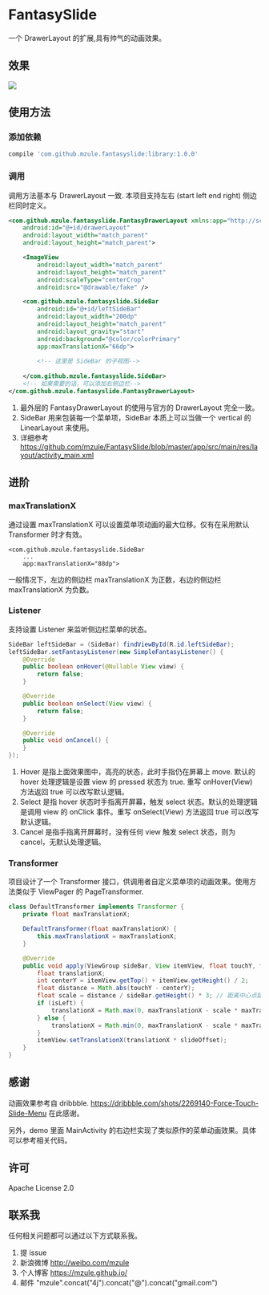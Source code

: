 # FantasySlide

一个 DrawerLayout 的扩展,具有帅气的动画效果。

## 效果

![](https://raw.githubusercontent.com/mzule/FantasySlide/master/sample.gif)


## 使用方法

### 添加依赖

``` groovy
compile 'com.github.mzule.fantasyslide:library:1.0.0'
```

### 调用

调用方法基本与 DrawerLayout 一致. 本项目支持左右 (start left end right) 侧边栏同时定义。

``` xml
<com.github.mzule.fantasyslide.FantasyDrawerLayout xmlns:app="http://schemas.android.com/apk/res-auto"
    android:id="@+id/drawerLayout"
    android:layout_width="match_parent"
    android:layout_height="match_parent">

    <ImageView
        android:layout_width="match_parent"
        android:layout_height="match_parent"
        android:scaleType="centerCrop"
        android:src="@drawable/fake" />

    <com.github.mzule.fantasyslide.SideBar
        android:id="@+id/leftSideBar"
        android:layout_width="200dp"
        android:layout_height="match_parent"
        android:layout_gravity="start"
        android:background="@color/colorPrimary"
        app:maxTranslationX="66dp">
        
        <!-- 这里是 SideBar 的子视图-->
        
    </com.github.mzule.fantasyslide.SideBar>
    <!-- 如果需要的话，可以添加右侧边栏-->
</com.github.mzule.fantasyslide.FantasyDrawerLayout>

```

1. 最外层的 FantasyDrawerLayout 的使用与官方的 DrawerLayout 完全一致。
2. SideBar 用来包装每一个菜单项，SideBar 本质上可以当做一个 vertical 的 LinearLayout 来使用。
3. 详细参考 <https://github.com/mzule/FantasySlide/blob/master/app/src/main/res/layout/activity_main.xml>



## 进阶

### maxTranslationX

通过设置 maxTranslationX 可以设置菜单项动画的最大位移。仅有在采用默认 Transformer 时才有效。

```
<com.github.mzule.fantasyslide.SideBar
	...
    app:maxTranslationX="88dp">
```
一般情况下，左边的侧边栏 maxTranslationX 为正数，右边的侧边栏 maxTranslationX 为负数。


### Listener

支持设置 Listener 来监听侧边栏菜单的状态。

``` java
SideBar leftSideBar = (SideBar) findViewById(R.id.leftSideBar);
leftSideBar.setFantasyListener(new SimpleFantasyListener() {
    @Override
    public boolean onHover(@Nullable View view) {
    	return false;
    }

    @Override
    public boolean onSelect(View view) {
        return false;
    }

    @Override
    public void onCancel() {
    }
});
```

1. Hover 是指上面效果图中，高亮的状态，此时手指仍在屏幕上 move. 默认的 hover 处理逻辑是设置 view 的 pressed 状态为 true. 重写 onHover(View) 方法返回 true 可以改写默认逻辑。
2. Select 是指 hover 状态时手指离开屏幕，触发 select 状态。默认的处理逻辑是调用 view 的 onClick 事件。重写 onSelect(View) 方法返回 true 可以改写默认逻辑。
3. Cancel 是指手指离开屏幕时，没有任何 view 触发 select 状态，则为 cancel，无默认处理逻辑。

### Transformer

项目设计了一个 Transformer 接口，供调用者自定义菜单项的动画效果。使用方法类似于 ViewPager 的 PageTransformer.

``` java
class DefaultTransformer implements Transformer {
    private float maxTranslationX;

    DefaultTransformer(float maxTranslationX) {
        this.maxTranslationX = maxTranslationX;
    }

    @Override
    public void apply(ViewGroup sideBar, View itemView, float touchY, float slideOffset, boolean isLeft) {
        float translationX;
        int centerY = itemView.getTop() + itemView.getHeight() / 2;
        float distance = Math.abs(touchY - centerY);
        float scale = distance / sideBar.getHeight() * 3; // 距离中心点距离与 sideBar 的 1/3 对比
        if (isLeft) {
            translationX = Math.max(0, maxTranslationX - scale * maxTranslationX);
        } else {
            translationX = Math.min(0, maxTranslationX - scale * maxTranslationX);
        }
        itemView.setTranslationX(translationX * slideOffset);
    }
}
```

## 感谢

动画效果参考自 dribbble. <https://dribbble.com/shots/2269140-Force-Touch-Slide-Menu> 在此感谢。

另外，demo 里面 MainActivity 的右边栏实现了类似原作的菜单动画效果。具体可以参考相关代码。

## 许可

Apache License  2.0

## 联系我

任何相关问题都可以通过以下方式联系我。

1. 提 issue
1. 新浪微博 http://weibo.com/mzule
1. 个人博客 https://mzule.github.io/
1. 邮件 "mzule".concat("4j").concat("@").concat("gmail.com")
